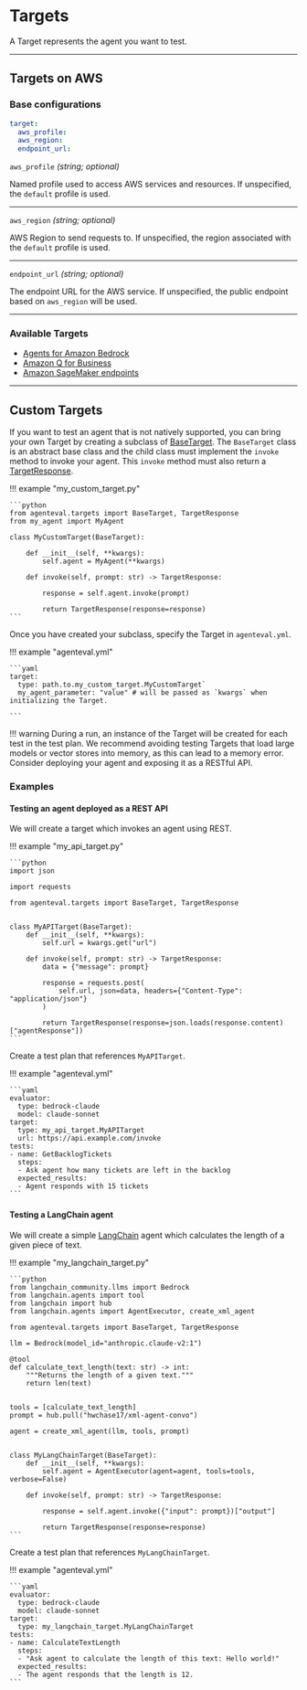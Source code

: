 # Targets

A Target represents the agent you want to test.

---

## Targets on AWS

### Base configurations

```yaml
target:
  aws_profile:
  aws_region:
  endpoint_url:
```

`aws_profile` _(string; optional)_

Named profile used to access AWS services and resources. If unspecified, the `default` profile is used.

---

`aws_region` _(string; optional)_

AWS Region to send requests to. If unspecified, the region associated with the `default` profile is used.

---

`endpoint_url` _(string; optional)_

The endpoint URL for the AWS service. If unspecified, the public endpoint based on `aws_region` will be used.

---

### Available Targets

- [Agents for Amazon Bedrock](./aws/bedrock_agents.md)
- [Amazon Q for Business](./aws/q_business.md)
- [Amazon SageMaker endpoints](./aws/sagemaker_endpoints.md)

---

## Custom Targets

If you want to test an agent that is not natively supported, you can bring your own Target by creating a subclass of [BaseTarget](../reference/target.md#src.agenteval.targets.target.BaseTarget). The `BaseTarget` class is an abstract base class and the child class must implement the `invoke` method to invoke your agent. This `invoke` method must also return a [TargetResponse](../reference/target.md#src.agenteval.targets.target.TargetResponse).

!!! example "my_custom_target.py"

    ```python
    from agenteval.targets import BaseTarget, TargetResponse
    from my_agent import MyAgent

    class MyCustomTarget(BaseTarget):

        def __init__(self, **kwargs):
            self.agent = MyAgent(**kwargs)

        def invoke(self, prompt: str) -> TargetResponse:

            response = self.agent.invoke(prompt)

            return TargetResponse(response=response)
    ```

Once you have created your subclass, specify the Target in `agenteval.yml`.

!!! example "agenteval.yml"

    ```yaml
    target:
      type: path.to.my_custom_target.MyCustomTarget`
      my_agent_parameter: "value" # will be passed as `kwargs` when initializing the Target.

    ```

!!! warning
    During a run, an instance of the Target will be created for each test in the test plan. We recommend avoiding testing Targets that load large models or vector stores into memory, as this can lead to a memory error. Consider deploying your agent and exposing it as a RESTful API.

### Examples

#### Testing an agent deployed as a REST API

We will create a target which invokes an agent using REST.

!!! example "my_api_target.py"

    ```python
    import json

    import requests

    from agenteval.targets import BaseTarget, TargetResponse


    class MyAPITarget(BaseTarget):
        def __init__(self, **kwargs):
            self.url = kwargs.get("url")

        def invoke(self, prompt: str) -> TargetResponse:
            data = {"message": prompt}

            response = requests.post(
                self.url, json=data, headers={"Content-Type": "application/json"}
            )

            return TargetResponse(response=json.loads(response.content)["agentResponse"])
    ```

Create a test plan that references `MyAPITarget`.

!!! example "agenteval.yml"

    ```yaml
    evaluator:
      type: bedrock-claude
      model: claude-sonnet
    target:
      type: my_api_target.MyAPITarget
      url: https://api.example.com/invoke
    tests:
    - name: GetBacklogTickets
      steps:
      - Ask agent how many tickets are left in the backlog
      expected_results:
      - Agent responds with 15 tickets
    ```


#### Testing a LangChain agent

We will create a simple [LangChain](https://python.langchain.com/docs/modules/agents/) agent which calculates the length of a given piece of text.

!!! example "my_langchain_target.py"

    ```python
    from langchain_community.llms import Bedrock
    from langchain.agents import tool
    from langchain import hub
    from langchain.agents import AgentExecutor, create_xml_agent

    from agenteval.targets import BaseTarget, TargetResponse

    llm = Bedrock(model_id="anthropic.claude-v2:1")

    @tool
    def calculate_text_length(text: str) -> int:
        """Returns the length of a given text."""
        return len(text)


    tools = [calculate_text_length]
    prompt = hub.pull("hwchase17/xml-agent-convo")

    agent = create_xml_agent(llm, tools, prompt)


    class MyLangChainTarget(BaseTarget):
        def __init__(self, **kwargs):
            self.agent = AgentExecutor(agent=agent, tools=tools, verbose=False)

        def invoke(self, prompt: str) -> TargetResponse:

            response = self.agent.invoke({"input": prompt})["output"]

            return TargetResponse(response=response)
    ```

Create a test plan that references `MyLangChainTarget`.

!!! example "agenteval.yml"

    ```yaml
    evaluator:
      type: bedrock-claude
      model: claude-sonnet
    target:
      type: my_langchain_target.MyLangChainTarget
    tests:
    - name: CalculateTextLength
      steps:
      - "Ask agent to calculate the length of this text: Hello world!"
      expected_results:
      - The agent responds that the length is 12.
    ```
